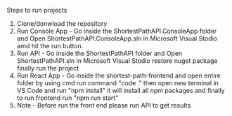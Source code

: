 Steps to run projects
1. Clone/donwload the repository
2. Run Console App - Go inside the ShortestPathAPI.ConsoleApp folder and Open ShortestPathAPI.ConsoleApp.sln in Microsoft Visual Stodio amd hit the run button.
3. Run API - Go inside the ShortestPathAPI folder and Open ShortestPathAPI.sln in Microsoft Visual Stodio restore nuget package finally run the project
4. Run React App - Go inside the shortest-path-frontend and open entire folder by using cmd run command "code ." then open new terminal in VS Code and run "npm install" it will install all npm packages and finally to run frontend run "npm run start"
5. Note - Before run the front end please run API to get results

